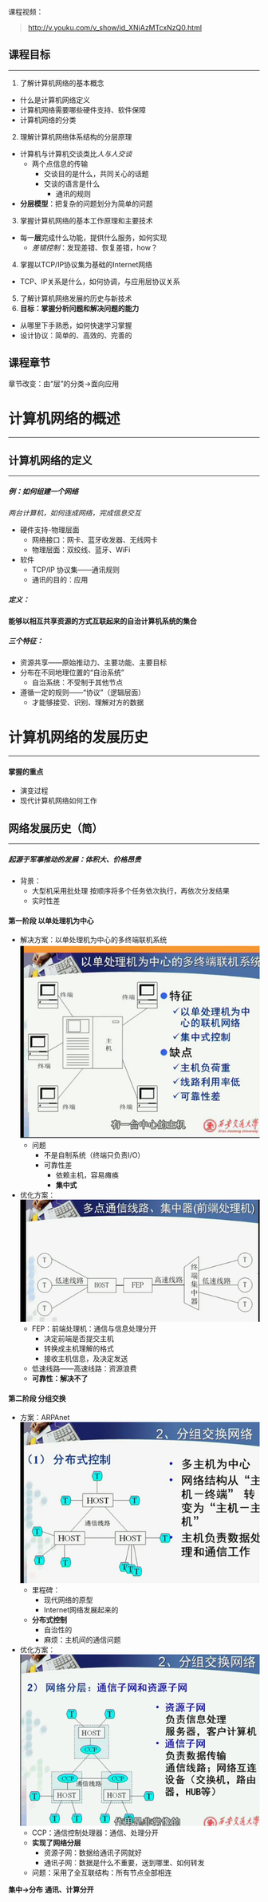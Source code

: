 
课程视频：
>http://v.youku.com/v_show/id_XNjAzMTcxNzQ0.html

## 课程目标
---
1. 了解计算机网络的基本概念
  - 什么是计算机网络定义
  - 计算机网络需要哪些硬件支持、软件保障
  - 计算机网络的分类
2. 理解计算机网络体系结构的分层原理
  - 计算机与计算机交谈类比*人与人交谈*
    - 两个点信息的传输
      - 交谈目的是什么，共同关心的话题
      - 交谈的语言是什么
        - 通讯的规则
  - **分层模型**：把复杂的问题划分为简单的问题

3. 掌握计算机网络的基本工作原理和主要技术
  - 每一**层**完成什么功能，提供什么服务，如何实现
    - *差错控制*：发现差错、恢复差错，how？
4. 掌握以TCP/IP协议集为基础的Internet网络
  - TCP、IP关系是什么，如何协调，与应用层协议关系
5. 了解计算机网络发展的历史与新技术
6. **目标：掌握分析问题和解决问题的能力**
  - 从哪里下手熟悉，如何快速学习掌握
  - 设计协议：简单的、高效的、完善的

## 课程章节
章节改变：由“层”的分类→面向应用

# 计算机网络的概述
---
## 计算机网络的定义
---
##### 例：如何组建一个网络
*两台计算机，如何连成网络，完成信息交互*
  - 硬件支持-物理层面
    - 网络接口：网卡、蓝牙收发器、无线网卡
    - 物理层面：双绞线、蓝牙、WiFi
  - 软件
    - TCP/IP 协议集——通讯规则
    - 通讯的目的：应用

##### 定义：
**能够以相互共享资源的方式互联起来的自治计算机系统的集合**
##### 三个特征：
  - 资源共享——原始推动力、主要功能、主要目标
  - 分布在不同地理位置的“自治系统”
    - 自治系统：不受制于其他节点
  - 遵循一定的规则——“协议”（逻辑层面）
    - 才能够接受、识别、理解对方的数据

# 计算机网络的发展历史
---
#### 掌握的重点
  - 演变过程
  - 现代计算机网络如何工作
## 网络发展历史（简）
---
##### 起源于军事推动的发展：体积大、价格昂贵
  - 背景：
    - 大型机采用批处理 按顺序将多个任务依次执行，再依次分发结果
    - 实时性差

#### 第一阶段 以单处理机为中心
  - 解决方案：以单处理机为中心的多终端联机系统
  ![](assets/markdown-img-paste-20170801235602543.png)
    - 问题
      - 不是自制系统（终端只负责I/O）
      - 可靠性差
        - 依赖主机，容易瘫痪
        - **集中式**
  - 优化方案：
  ![](assets/markdown-img-paste-20170802000131604.png)
    - FEP：前端处理机：通信与信息处理分开
      - 决定前端是否提交主机
      - 转换成主机理解的格式
      - 接收主机信息，及决定发送
    - 低速线路——高速线路：资源浪费
    - **可靠性：解决不了**

#### 第二阶段 分组交换
  - 方案：ARPAnet
  ![](assets/markdown-img-paste-2017080200092552.png)
    - 里程碑：
      - 现代网络的原型
      - Internet网络发展起来的
    - **分布式控制**
      - 自治性的
      - 麻烦：主机间的通信问题
  - 优化方案：
  ![](assets/markdown-img-paste-20170802001500515.png)
    - CCP：通信控制处理器：通信、处理分开
    - **实现了网络分层**
      - 资源子网：数据给通讯子网就好
      - 通讯子网：数据是什么不重要，送到哪里、如何转发
    - 问题：采用了全互联结构：所有节点全部相连

**集中→分布**
**通讯、计算分开**
